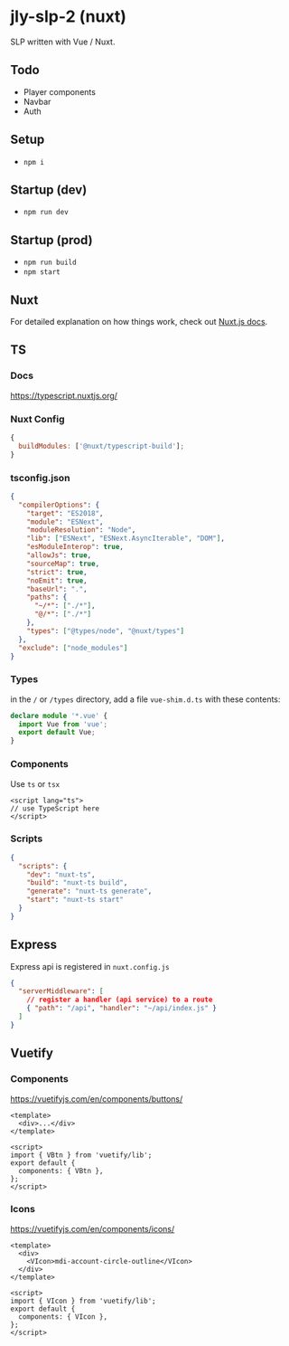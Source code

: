 # jly-slp-2 (nuxt)

SLP written with Vue / Nuxt.

## Todo

- Player components
- Navbar
- Auth

## Setup

- `npm i`

## Startup (dev)

- `npm run dev`

## Startup (prod)

- `npm run build`
- `npm start`

## Nuxt

For detailed explanation on how things work, check out [Nuxt.js docs](https://nuxtjs.org).

## TS

### Docs

https://typescript.nuxtjs.org/

### Nuxt Config

```js
{
  buildModules: ['@nuxt/typescript-build'];
}
```

### tsconfig.json

```json
{
  "compilerOptions": {
    "target": "ES2018",
    "module": "ESNext",
    "moduleResolution": "Node",
    "lib": ["ESNext", "ESNext.AsyncIterable", "DOM"],
    "esModuleInterop": true,
    "allowJs": true,
    "sourceMap": true,
    "strict": true,
    "noEmit": true,
    "baseUrl": ".",
    "paths": {
      "~/*": ["./*"],
      "@/*": ["./*"]
    },
    "types": ["@types/node", "@nuxt/types"]
  },
  "exclude": ["node_modules"]
}
```

### Types

in the `/` or `/types` directory, add a file `vue-shim.d.ts` with these contents:

```ts
declare module '*.vue' {
  import Vue from 'vue';
  export default Vue;
}
```

### Components

Use `ts` or `tsx`

```vue
<script lang="ts">
// use TypeScript here
</script>
```

### Scripts

```json
{
  "scripts": {
    "dev": "nuxt-ts",
    "build": "nuxt-ts build",
    "generate": "nuxt-ts generate",
    "start": "nuxt-ts start"
  }
}
```

## Express

Express api is registered in `nuxt.config.js`

```json
{
  "serverMiddleware": [
    // register a handler (api service) to a route
    { "path": "/api", "handler": "~/api/index.js" }
  ]
}
```

## Vuetify

### Components

https://vuetifyjs.com/en/components/buttons/

```vue
<template>
  <div>...</div>
</template>

<script>
import { VBtn } from 'vuetify/lib';
export default {
  components: { VBtn },
};
</script>
```

### Icons

https://vuetifyjs.com/en/components/icons/

```vue
<template>
  <div>
    <VIcon>mdi-account-circle-outline</VIcon>
  </div>
</template>

<script>
import { VIcon } from 'vuetify/lib';
export default {
  components: { VIcon },
};
</script>
```
